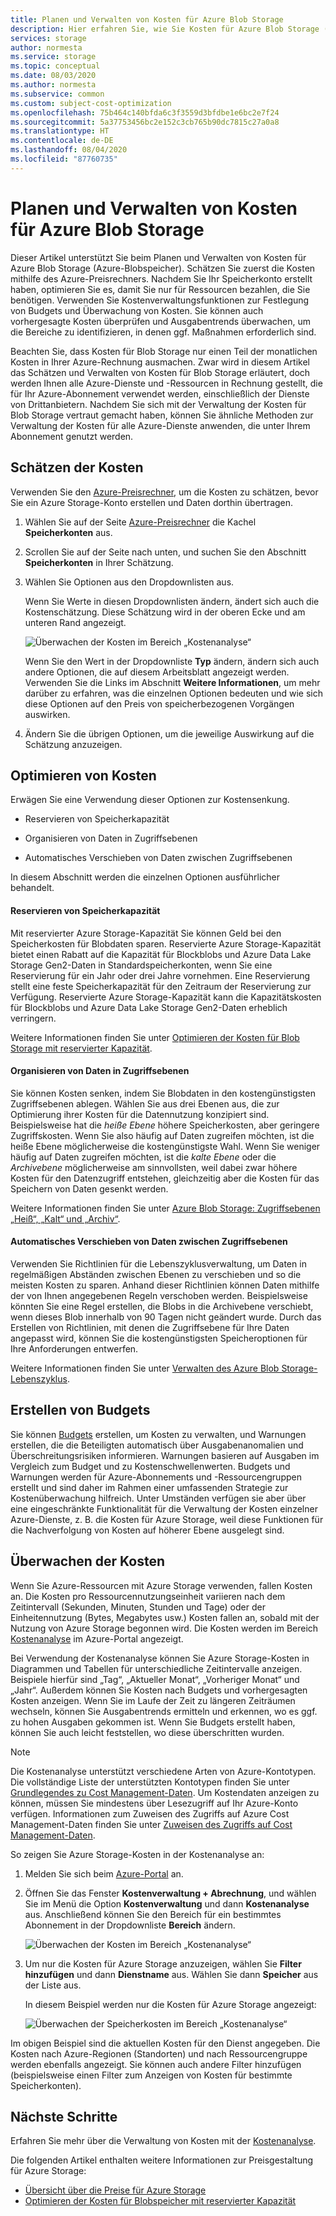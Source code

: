```yaml
---
title: Planen und Verwalten von Kosten für Azure Blob Storage
description: Hier erfahren Sie, wie Sie Kosten für Azure Blob Storage (Blobspeicher) mithilfe der Kostenanalyse im Azure-Portal planen und verwalten.
services: storage
author: normesta
ms.service: storage
ms.topic: conceptual
ms.date: 08/03/2020
ms.author: normesta
ms.subservice: common
ms.custom: subject-cost-optimization
ms.openlocfilehash: 75b464c140bfda6c3f3559d3bfdbe1e6bc2e7f24
ms.sourcegitcommit: 5a37753456bc2e152c3cb765b90dc7815c27a0a8
ms.translationtype: HT
ms.contentlocale: de-DE
ms.lasthandoff: 08/04/2020
ms.locfileid: "87760735"
---
```

# <a name="plan-and-manage-costs-for-azure-blob-storage"></a>Planen und Verwalten von Kosten für Azure Blob Storage

Dieser Artikel unterstützt Sie beim Planen und Verwalten von Kosten für Azure Blob Storage (Azure-Blobspeicher). Schätzen Sie zuerst die Kosten mithilfe des Azure-Preisrechners. Nachdem Sie Ihr Speicherkonto erstellt haben, optimieren Sie es, damit Sie nur für Ressourcen bezahlen, die Sie benötigen. Verwenden Sie Kostenverwaltungsfunktionen zur Festlegung von Budgets und Überwachung von Kosten. Sie können auch vorhergesagte Kosten überprüfen und Ausgabentrends überwachen, um die Bereiche zu identifizieren, in denen ggf. Maßnahmen erforderlich sind.

Beachten Sie, dass Kosten für Blob Storage nur einen Teil der monatlichen Kosten in Ihrer Azure-Rechnung ausmachen. Zwar wird in diesem Artikel das Schätzen und Verwalten von Kosten für Blob Storage erläutert, doch werden Ihnen alle Azure-Dienste und -Ressourcen in Rechnung gestellt, die für Ihr Azure-Abonnement verwendet werden, einschließlich der Dienste von Drittanbietern. Nachdem Sie sich mit der Verwaltung der Kosten für Blob Storage vertraut gemacht haben, können Sie ähnliche Methoden zur Verwaltung der Kosten für alle Azure-Dienste anwenden, die unter Ihrem Abonnement genutzt werden.

## <a name="estimate-costs"></a>Schätzen der Kosten

Verwenden Sie den [Azure-Preisrechner](https://azure.microsoft.com/pricing/calculator/), um die Kosten zu schätzen, bevor Sie ein Azure Storage-Konto erstellen und Daten dorthin übertragen.

1. Wählen Sie auf der Seite [Azure-Preisrechner](https://azure.microsoft.com/pricing/calculator/) die Kachel **Speicherkonten** aus.

2. Scrollen Sie auf der Seite nach unten, und suchen Sie den Abschnitt **Speicherkonten** in Ihrer Schätzung.

3. Wählen Sie Optionen aus den Dropdownlisten aus. 

   Wenn Sie Werte in diesen Dropdownlisten ändern, ändert sich auch die Kostenschätzung. Diese Schätzung wird in der oberen Ecke und am unteren Rand angezeigt. 
    
   ![Überwachen der Kosten im Bereich „Kostenanalyse“](media/storage-plan-manage-costs/price-calculator-storage-type.png)

   Wenn Sie den Wert in der Dropdownliste **Typ** ändern, ändern sich auch andere Optionen, die auf diesem Arbeitsblatt angezeigt werden. Verwenden Sie die Links im Abschnitt **Weitere Informationen**, um mehr darüber zu erfahren, was die einzelnen Optionen bedeuten und wie sich diese Optionen auf den Preis von speicherbezogenen Vorgängen auswirken. 

4. Ändern Sie die übrigen Optionen, um die jeweilige Auswirkung auf die Schätzung anzuzeigen.

## <a name="optimize-costs"></a>Optimieren von Kosten

Erwägen Sie eine Verwendung dieser Optionen zur Kostensenkung. 

- Reservieren von Speicherkapazität

- Organisieren von Daten in Zugriffsebenen

- Automatisches Verschieben von Daten zwischen Zugriffsebenen

In diesem Abschnitt werden die einzelnen Optionen ausführlicher behandelt. 

#### <a name="reserve-storage-capacity"></a>Reservieren von Speicherkapazität

Mit reservierter Azure Storage-Kapazität Sie können Geld bei den Speicherkosten für Blobdaten sparen. Reservierte Azure Storage-Kapazität bietet einen Rabatt auf die Kapazität für Blockblobs und Azure Data Lake Storage Gen2-Daten in Standardspeicherkonten, wenn Sie eine Reservierung für ein Jahr oder drei Jahre vornehmen. Eine Reservierung stellt eine feste Speicherkapazität für den Zeitraum der Reservierung zur Verfügung. Reservierte Azure Storage-Kapazität kann die Kapazitätskosten für Blockblobs und Azure Data Lake Storage Gen2-Daten erheblich verringern. 

Weitere Informationen finden Sie unter [Optimieren der Kosten für Blob Storage mit reservierter Kapazität](https://docs.microsoft.com/azure/storage/blobs/storage-blob-reserved-capacity).

#### <a name="organize-data-into-access-tiers"></a>Organisieren von Daten in Zugriffsebenen

Sie können Kosten senken, indem Sie Blobdaten in den kostengünstigsten Zugriffsebenen ablegen. Wählen Sie aus drei Ebenen aus, die zur Optimierung ihrer Kosten für die Datennutzung konzipiert sind. Beispielsweise hat die *heiße Ebene* höhere Speicherkosten, aber geringere Zugriffskosten. Wenn Sie also häufig auf Daten zugreifen möchten, ist die heiße Ebene möglicherweise die kostengünstigste Wahl. Wenn Sie weniger häufig auf Daten zugreifen möchten, ist die *kalte Ebene* oder die *Archivebene* möglicherweise am sinnvollsten, weil dabei zwar höhere Kosten für den Datenzugriff entstehen, gleichzeitig aber die Kosten für das Speichern von Daten gesenkt werden.    

Weitere Informationen finden Sie unter [Azure Blob Storage: Zugriffsebenen „Heiß“, „Kalt“ und „Archiv“](https://docs.microsoft.com/azure/storage/blobs/storage-blob-storage-tiers?tabs=azure-portal).

#### <a name="automatically-move-data-between-access-tiers"></a>Automatisches Verschieben von Daten zwischen Zugriffsebenen

Verwenden Sie Richtlinien für die Lebenszyklusverwaltung, um Daten in regelmäßigen Abständen zwischen Ebenen zu verschieben und so die meisten Kosten zu sparen. Anhand dieser Richtlinien können Daten mithilfe der von Ihnen angegebenen Regeln verschoben werden. Beispielsweise könnten Sie eine Regel erstellen, die Blobs in die Archivebene verschiebt, wenn dieses Blob innerhalb von 90 Tagen nicht geändert wurde. Durch das Erstellen von Richtlinien, mit denen die Zugriffsebene für Ihre Daten angepasst wird, können Sie die kostengünstigsten Speicheroptionen für Ihre Anforderungen entwerfen.

Weitere Informationen finden Sie unter [Verwalten des Azure Blob Storage-Lebenszyklus](https://docs.microsoft.com/azure/storage/blobs/storage-lifecycle-management-concepts?tabs=azure-portal).

## <a name="create-budgets"></a>Erstellen von Budgets

Sie können [Budgets](../../cost-management-billing/costs/tutorial-acm-create-budgets.md) erstellen, um Kosten zu verwalten, und Warnungen erstellen, die die Beteiligten automatisch über Ausgabenanomalien und Überschreitungsrisiken informieren. Warnungen basieren auf Ausgaben im Vergleich zum Budget und zu Kostenschwellenwerten. Budgets und Warnungen werden für Azure-Abonnements und -Ressourcengruppen erstellt und sind daher im Rahmen einer umfassenden Strategie zur Kostenüberwachung hilfreich. Unter Umständen verfügen sie aber über eine eingeschränkte Funktionalität für die Verwaltung der Kosten einzelner Azure-Dienste, z. B. die Kosten für Azure Storage, weil diese Funktionen für die Nachverfolgung von Kosten auf höherer Ebene ausgelegt sind.

## <a name="monitor-costs"></a>Überwachen der Kosten

Wenn Sie Azure-Ressourcen mit Azure Storage verwenden, fallen Kosten an. Die Kosten pro Ressourcennutzungseinheit variieren nach dem Zeitintervall (Sekunden, Minuten, Stunden und Tage) oder der Einheitennutzung (Bytes, Megabytes usw.) Kosten fallen an, sobald mit der Nutzung von Azure Storage begonnen wird. Die Kosten werden im Bereich [Kostenanalyse](../../cost-management-billing/costs/quick-acm-cost-analysis.md) im Azure-Portal angezeigt.

Bei Verwendung der Kostenanalyse können Sie Azure Storage-Kosten in Diagrammen und Tabellen für unterschiedliche Zeitintervalle anzeigen. Beispiele hierfür sind „Tag“, „Aktueller Monat“, „Vorheriger Monat“ und „Jahr“. Außerdem können Sie Kosten nach Budgets und vorhergesagten Kosten anzeigen. Wenn Sie im Laufe der Zeit zu längeren Zeiträumen wechseln, können Sie Ausgabentrends ermitteln und erkennen, wo es ggf. zu hohen Ausgaben gekommen ist. Wenn Sie Budgets erstellt haben, können Sie auch leicht feststellen, wo diese überschritten wurden.

>[!NOTE]
> Die Kostenanalyse unterstützt verschiedene Arten von Azure-Kontotypen. Die vollständige Liste der unterstützten Kontotypen finden Sie unter [Grundlegendes zu Cost Management-Daten](../../cost-management-billing/costs/understand-cost-mgt-data.md). Um Kostendaten anzeigen zu können, müssen Sie mindestens über Lesezugriff auf Ihr Azure-Konto verfügen. Informationen zum Zuweisen des Zugriffs auf Azure Cost Management-Daten finden Sie unter [Zuweisen des Zugriffs auf Cost Management-Daten](../../cost-management-billing/costs/assign-access-acm-data.md).

So zeigen Sie Azure Storage-Kosten in der Kostenanalyse an:

1. Melden Sie sich beim [Azure-Portal](https://portal.azure.com) an.

2. Öffnen Sie das Fenster **Kostenverwaltung + Abrechnung**, und wählen Sie im Menü die Option **Kostenverwaltung** und dann **Kostenanalyse** aus. Anschließend können Sie den Bereich für ein bestimmtes Abonnement in der Dropdownliste **Bereich** ändern.

   ![Überwachen der Kosten im Bereich „Kostenanalyse“](./media/storage-plan-manage-costs/cost-analysis-pane.png)

4. Um nur die Kosten für Azure Storage anzuzeigen, wählen Sie **Filter hinzufügen** und dann **Dienstname** aus. Wählen Sie dann **Speicher** aus der Liste aus. 

   In diesem Beispiel werden nur die Kosten für Azure Storage angezeigt:

   ![Überwachen der Speicherkosten im Bereich „Kostenanalyse“](./media/storage-plan-manage-costs/cost-analysis-pane-storage.png)

Im obigen Beispiel sind die aktuellen Kosten für den Dienst angegeben. Die Kosten nach Azure-Regionen (Standorten) und nach Ressourcengruppe werden ebenfalls angezeigt. Sie können auch andere Filter hinzufügen (beispielsweise einen Filter zum Anzeigen von Kosten für bestimmte Speicherkonten).

## <a name="next-steps"></a>Nächste Schritte

Erfahren Sie mehr über die Verwaltung von Kosten mit der [Kostenanalyse](../../cost-management-billing/costs/quick-acm-cost-analysis.md).

Die folgenden Artikel enthalten weitere Informationen zur Preisgestaltung für Azure Storage:

- [Übersicht über die Preise für Azure Storage](https://azure.microsoft.com/pricing/details/storage/)
- [Optimieren der Kosten für Blobspeicher mit reservierter Kapazität](../blobs/storage-blob-reserved-capacity.md)
